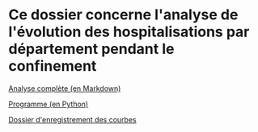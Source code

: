 # Ce dossier concerne l'analyse de l'évolution des hospitalisations par département pendant le confinement 

[Analyse complète (en Markdown)](https://github.com/smarcovici/Covid_19/blob/master/Analyse_confinement/Evolution_confinement.md)

[Programme (en Python)](https://github.com/smarcovici/Covid_19/blob/master/Analyse_confinement/Evolution_confinement.ipynb)

[Dossier d'enregistrement des courbes](https://github.com/smarcovici/Covid_19/tree/master/Analyse_confinement/Images)
